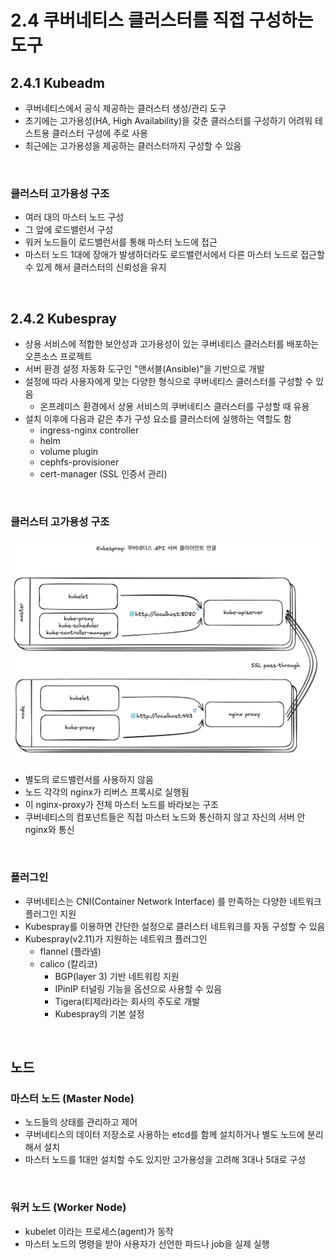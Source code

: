 # 2.4 쿠버네티스 클러스터를 직접 구성하는 도구

## 2.4.1 Kubeadm

- 쿠버네티스에서 공식 제공하는 클러스터 생성/관리 도구
- 초기에는 고가용성(HA, High Availability)을 갖춘 클러스터를 구성하기 어려워 테스트용 클러스터 구성에 주로 사용
- 최근에는 고가용성을 제공하는 클러스터까지 구성할 수 있음

<br>

### 클러스터 고가용성 구조

- 여러 대의 마스터 노드 구성
- 그 앞에 로드밸런서 구성
- 워커 노드들이 로드밸런서를 통해 마스터 노드에 접근
- 마스터 노드 1대에 장애가 발생하더라도 로드밸런서에서 다른 마스터 노드로 접근할 수 있게 해서 클러스터의 신뢰성을 유지

<br>

## 2.4.2 Kubespray

- 상용 서비스에 적합한 보안성과 고가용성이 있는 쿠버네티스 클러스터를 배포하는 오픈소스 프로젝트
- 서버 환경 설정 자동화 도구인 "앤서블(Ansible)"을 기반으로 개발
- 설정에 따라 사용자에게 맞는 다양한 형식으로 쿠버네티스 클러스터를 구성할 수 있음
  - 온프레미스 환경에서 상용 서비스의 쿠버네티스 클러스터를 구성할 때 유용
- 설치 이후에 다음과 같은 추가 구성 요소를 클러스터에 실행하는 역할도 함
  - ingress-nginx controller
  - helm
  - volume plugin
  - cephfs-provisioner
  - cert-manager (SSL 인증서 관리)

<br>

### 클러스터 고가용성 구조

<img src="./images/kubespray.png" alt="kubespray" width="500">

- 별도의 로드밸런서를 사용하지 않음
- 노드 각각의 nginx가 리버스 프록시로 실행됨
- 이 nginx-proxy가 전체 마스터 노드를 바라보는 구조
- 쿠버네티스의 컴포넌트들은 직접 마스터 노드와 통신하지 않고 자신의 서버 안 nginx와 통신

<br>

### 플러그인

- 쿠버네티스는 CNI(Container Network Interface) 를 만족하는 다양한 네트워크 플러그인 지원
- Kubespray를 이용하면 간단한 설정으로 클러스터 네트워크를 자동 구성할 수 있음
- Kubespray(v2.11)가 지원하는 네트워크 플러그인
  - flannel (플라넬)
  - calico (칼리코)
    - BGP(layer 3) 기반 네트워킹 지원
    - IPinIP 터널링 기능을 옵션으로 사용할 수 있음
    - Tigera(티제라)라는 회사의 주도로 개발
    - Kubespray의 기본 설정

<br>

## 노드

### 마스터 노드 (Master Node)

- 노드들의 상태를 관리하고 제어
- 쿠버네티스의 데이터 저장소로 사용하는 etcd를 함께 설치하거나 별도 노드에 분리해서 설치
- 마스터 노드를 1대만 설치할 수도 있지만 고가용성을 고려해 3대나 5대로 구성

<br>

### 워커 노드 (Worker Node)

- kubelet 이라는 프로세스(agent)가 동작
- 마스터 노드의 명령을 받아 사용자가 선언한 파드나 job을 실제 실행
